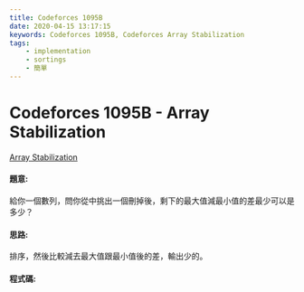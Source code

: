 ```yaml
---
title: Codeforces 1095B
date: 2020-04-15 13:17:15
keywords: Codeforces 1095B, Codeforces Array Stabilization
tags:
    - implementation
    - sortings
    - 簡單
---
```

# Codeforces 1095B - Array Stabilization
[Array Stabilization](https://codeforces.com/problemset/problem/1095/B)


#### 題意:
給你一個數列，問你從中挑出一個刪掉後，剩下的最大值減最小值的差最少可以是多少？
<!-- more -->
#### 思路:
排序，然後比較減去最大值跟最小值後的差，輸出少的。

#### 程式碼:
<script src="https://gist.github.com/Daviswww/c9bd065b6f08ba5c4596fcf80971236b.js"></script>